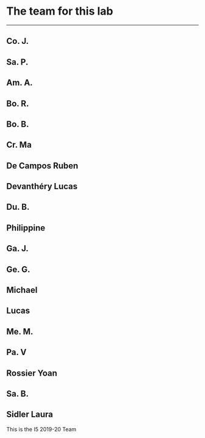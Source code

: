 # The team for this lab

-----------------------------
Co. J.
-----------------------------
Sa. P.
-----------------------------
Am. A.
-----------------------------
Bo. R.
-----------------------------
Bo. B.
-----------------------------
Cr. Ma
-----------------------------
De Campos Ruben
-----------------------------
Devanthéry Lucas
-----------------------------
Du. B.
-----------------------------
Philippine
-----------------------------
Ga. J.
-----------------------------
Ge. G.
-----------------------------
Michael
-----------------------------
Lucas
-----------------------------
Me. M.
-----------------------------
Pa. V
-----------------------------
Rossier Yoan
-----------------------------
Sa. B.
-----------------------------
Sidler Laura
-----------------------------

This is the I5 2019-20 Team
